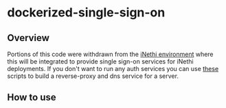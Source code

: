 # dockerized-single-sign-on

## Overview

Portions of this code were withdrawn from the [iNethi environment](https://github.com/iNethi/master-builder) where this will be integrated to provide single sign-on services for iNethi deployments. If you don't want to run any auth services you can use [these](https://github.com/iNethi/master-builder/tree/master/traefik-with-dnsmasq) scripts to build a reverse-proxy and dns service for a server.

## How to use
